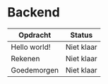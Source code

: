 # Backend

| Opdracht | Status |
| -------- | ------ |
| Hello world! | Niet klaar |
| Rekenen | Niet klaar |
| Goedemorgen | Niet klaar |


